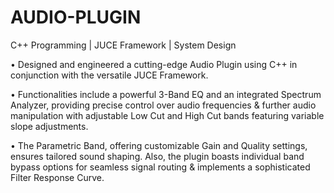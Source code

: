 # AUDIO-PLUGIN

C++ Programming | JUCE Framework | System Design

• Designed and engineered a cutting-edge Audio Plugin using C++ in conjunction with the versatile JUCE Framework.

• Functionalities include a powerful 3-Band EQ and an integrated Spectrum Analyzer, providing precise control over audio frequencies & further  audio manipulation with adjustable Low Cut and High Cut bands featuring variable slope adjustments. 

• The Parametric Band, offering customizable Gain and Quality settings, ensures tailored sound shaping. Also, the plugin boasts individual band bypass options for seamless signal routing & implements a sophisticated Filter Response Curve.

